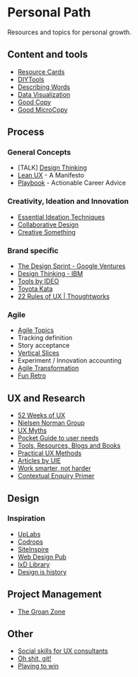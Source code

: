 # Personal Path
Resources and topics for personal growth.

## Content and tools
- [Resource Cards](https://resourcecards.com/)
- [DIYTools](http://diytoolkit.org/tools/)
- [Describing Words](http://describingwords.io)
- [Data Visualization](http://datavizproject.com/)
- [Good Copy](http://www.goodemailcopy.com/)
- [Good MicroCopy](http://goodmicrocopy.com/)

## Process
### General Concepts
- [TALK] [Design Thinking](http://azulseven.com/journal_entries/design-thinking-and-agile-development-integration/)
- [Lean UX](https://www.smashingmagazine.com/2014/01/lean-ux-manifesto-principle-driven-design/) - A Manifesto
- [Playbook](https://askplaybook.com/) - Actionable Career Advice
### Creativity, Ideation and Innovation
- [Essential Ideation Techniques](https://www.interaction-design.org/literature/article/introduction-to-the-essential-ideation-techniques-which-are-the-heart-of-design-thinking)
- [Collaborative Design](https://blog.marvelapp.com/designers-developers-collaborative-design-process-innovation/)
- [Creative Something](http://creativesomething.net/)
### Brand specific
- [The Design Sprint - Google Ventures](http://www.gv.com/sprint/)
- [Design Thinking - IBM](https://www.ibm.com/design/thinking/)
- [Tools by IDEO](https://www.ideo.com/tools)
- [Toyota Kata](http://theleanthinker.com/tag/toyota-kata/)
- [22 Rules of UX | Thoughtworks](https://www.thoughtworks.com/insights/blog/22-rules-ux)
### Agile
- [Agile Topics](https://www.mountaingoatsoftware.com/agile)
- Tracking definition
- Story acceptance
- [Vertical Slices](http://agileforall.com/vertical-slices-and-scale/)
- Experiment / Innovation accounting
- [Agile Transformation](https://www.solutionsiq.com/resource/blog-post/leading-agile-change-proven-change-models-for-agile-transformation/)
- [Fun Retro](https://funretro.github.io/distributed/)

## UX and Research
- [52 Weeks of UX](http://52weeksofux.com/)
- [Nielsen Norman Group](https://www.nngroup.com/)
- [UX Myths](http://uxmyths.com/)
- [Pocket Guide to user needs](https://medium.com/on-products/pocket-guide-to-user-needs-7171431ec240)
- [Tools, Resources, Blogs and Books](http://www.mockplus.com/blog/post/the-best-uxui-designer-tools-resources-blogs-books-collection/)
- [Practical UX Methods](http://practicaluxmethods.com/)
- [Articles by UIE](https://articles.uie.com/)
- [Work smarter, not harder](https://blog.bufferapp.com/5-ways-to-get-more-done-by-working-smarter-not-harder)
- [Contextual Enquiry Primer](https://www.sitepoint.com/contextual-enquiry-primer/)

## Design
### Inspiration
- [UpLabs](http://www.uplabs.com/)
- [Codrops](http://tympanus.net/codrops/)
- [SiteInspire](https://www.siteinspire.com/)
- [Web Design Pub](http://webdesign.pub/)
- [IxD Library](http://theixdlibrary.com/)
- [Design is history](http://www.designishistory.com/)

## Project Management
- [The Groan Zone](http://www.innovationmanagement.se/2013/01/29/ever-heard-of-the-groan-zone/)

## Other
- [Social skills for UX consultants](http://uxpamagazine.org/social_skills_ux_consulatants/)
- [Oh shit, git!](http://ohshitgit.com/)
- [Playing to win](http://www.sirlin.net/ptw/)
